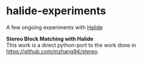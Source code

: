 # halide-experiments
A few ongoing experiments with [Halide](https://github.com/halide/Halide) <br>

**Stereo Block Matching with Halide**<br>
This work is a direct python-port to the work done in https://github.com/mzhang94/stereo. 
